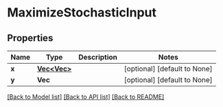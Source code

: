 # MaximizeStochasticInput

## Properties
Name | Type | Description | Notes
------------ | ------------- | ------------- | -------------
**x** | [**Vec<Vec<f64>>**](array.md) |  | [optional] [default to None]
**y** | **Vec<f64>** |  | [optional] [default to None]

[[Back to Model list]](../README.md#documentation-for-models) [[Back to API list]](../README.md#documentation-for-api-endpoints) [[Back to README]](../README.md)


